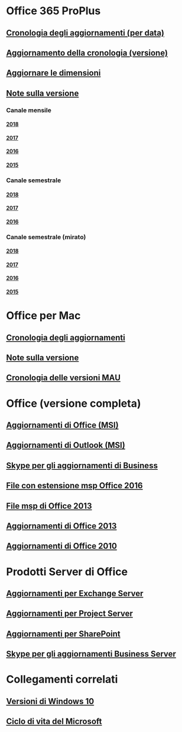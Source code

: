 # Office 365 ProPlus
## [Cronologia degli aggiornamenti (per data)](update-history-office365-proplus-by-date.md)
## [Aggiornamento della cronologia (versione)](update-history-office365-proplus-by-version.md)
## [Aggiornare le dimensioni](download-sizes-office365-proplus-updates.md)

## [Note sulla versione](release-notes-office365-proplus.md)

### Canale mensile
#### [2018](monthly-channel-2018.md)
#### [2017](monthly-channel-2017.md)
#### [2016](monthly-channel-2016.md)
#### [2015](monthly-channel-2015.md)

### Canale semestrale
#### [2018](semi-annual-channel-2018.md)
#### [2017](semi-annual-channel-2017.md)
#### [2016](semi-annual-channel-2016.md)

### Canale semestrale (mirato)
#### [2018](semi-annual-channel-targeted-2018.md)
#### [2017](semi-annual-channel-targeted-2017.md)
#### [2016](semi-annual-channel-targeted-2016.md)
#### [2015](semi-annual-channel-targeted-2015.md)

# Office per Mac
## [Cronologia degli aggiornamenti](update-history-office-for-mac.md)
## [Note sulla versione](release-notes-office-for-mac.md)
## [Cronologia delle versioni MAU](release-history-microsoft-autoupdate.md)

# Office (versione completa)
## [Aggiornamenti di Office (MSI)](office-updates-msi.md)
## [Aggiornamenti di Outlook (MSI)](outlook-updates-msi.md)
## [Skype per gli aggiornamenti di Business](https://docs.microsoft.com/SkypeForBusiness/sfb-client-updates)
## [File con estensione msp Office 2016](msp-files-office-2016.md)
## [File msp di Office 2013](msp-files-office-2013.md)
## [Aggiornamenti di Office 2013](update-history-office-2013.md)
## [Aggiornamenti di Office 2010](update-history-office-2010-click-to-run.md)

# Prodotti Server di Office
## [Aggiornamenti per Exchange Server](https://technet.microsoft.com/library/hh135098(v=exchg.150).aspx)
## [Aggiornamenti per Project Server](project-server-updates.md)
## [Aggiornamenti per SharePoint](sharepoint-updates.md)
## [Skype per gli aggiornamenti Business Server](https://docs.microsoft.com/SkypeForBusiness/sfb-server-updates)

# Collegamenti correlati
## [Versioni di Windows 10](https://www.microsoft.com/itpro/windows-10/release-information)
## [Ciclo di vita del Microsoft](https://support.microsoft.com/lifecycle)


